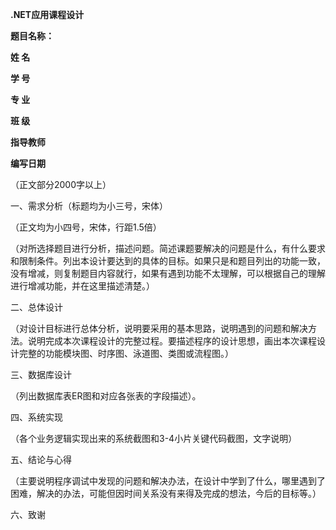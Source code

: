 **.NET应用课程设计**

**题目名称：**

**姓    名**

**学    号**

**专    业**

**班    级**

**指导教师**

**编写日期**

（正文部分2000字以上）

一、需求分析（标题均为小三号，宋体）

（正文均为小四号，宋体，行距1.5倍）

（对所选择题目进行分析，描述问题。简述课题要解决的问题是什么，有什么要求和限制条件。列出本设计要达到的具体的目标。如果只是和题目列出的功能一致，没有增减，则复制题目内容就行，如果有遇到功能不太理解，可以根据自己的理解进行增减功能，并在这里描述清楚。）

二、总体设计

（对设计目标进行总体分析，说明要采用的基本思路，说明遇到的问题和解决方法。说明完成本次课程设计的完整过程。要描述程序的设计思想，画出本次课程设计完整的功能模块图、时序图、泳道图、类图或流程图。）

三、数据库设计

（列出数据库表ER图和对应各张表的字段描述）。

四、系统实现

（各个业务逻辑实现出来的系统截图和3-4小片关键代码截图，文字说明）

五、结论与心得

（主要说明程序调试中发现的问题和解决办法，在设计中学到了什么，哪里遇到了困难，解决的办法，可能但因时间关系没有来得及完成的想法，今后的目标等。）

六、致谢
